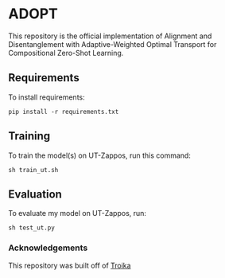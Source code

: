 # ADOPT

This repository is the official implementation of Alignment and Disentanglement with Adaptive-Weighted Optimal Transport for Compositional Zero-Shot Learning. 


## Requirements

To install requirements:

```setup
pip install -r requirements.txt
```

## Training

To train the model(s) on UT-Zappos, run this command:

```train
sh train_ut.sh
```

## Evaluation

To evaluate my model on UT-Zappos, run:

```eval
sh test_ut.py
```

### Acknowledgements
This repository was built off of [Troika](https://github.com/bighuang624/Troika)

